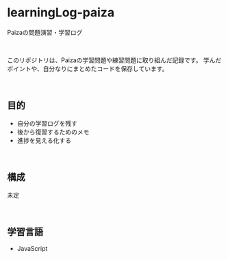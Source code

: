 # learningLog-paiza
Paizaの問題演習・学習ログ

<br>

このリポジトリは、Paizaの学習問題や練習問題に取り組んだ記録です。
学んだポイントや、自分なりにまとめたコードを保存しています。

<br>

## 目的
- 自分の学習ログを残す
- 後から復習するためのメモ
- 進捗を見える化する

<br>

## 構成
未定

<br>

## 学習言語 
- JavaScript
